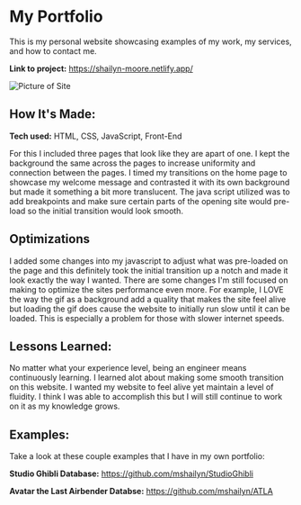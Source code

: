 # My Portfolio
This is my personal website showcasing examples of my work, my services, and how to contact me.

**Link to project:** https://shailyn-moore.netlify.app/

![Picture of Site](images/main.png?raw=true "Shailyn Moore's Portfolio")

## How It's Made:

**Tech used:** HTML, CSS, JavaScript, Front-End

For this I included three pages that look like they are apart of one. I kept the background the same across the pages to increase uniformity and connection between the pages. I timed my transitions on the home page to showcase my welcome message and contrasted it with its own background but made it something a bit more translucent. The java script utilized was to add breakpoints and make sure certain parts of the opening site would pre-load so the initial transition would look smooth.

## Optimizations

I added some changes into my javascript to adjust what was pre-loaded on the page and this definitely took the initial transition up a notch and made it look exactly the way I wanted. There are some changes I'm still focused on making to optimize the sites performance even more. For example, I LOVE the way the gif as a background add a quality that makes the site feel alive but loading the gif does cause the website to initially run slow until it can be loaded. This is especially a problem for those with slower internet speeds.

## Lessons Learned:

No matter what your experience level, being an engineer means continuously learning. I learned alot about making some smooth transition on this website. I wanted my website to feel alive yet maintain a level of fluidity. I think I was able to accomplish this but I will still continue to work on it as my knowledge grows.

## Examples:
Take a look at these couple examples that I have in my own portfolio:

**Studio Ghibli Database:** https://github.com/mshailyn/StudioGhibli

**Avatar the Last Airbender Databse:** https://github.com/mshailyn/ATLA



